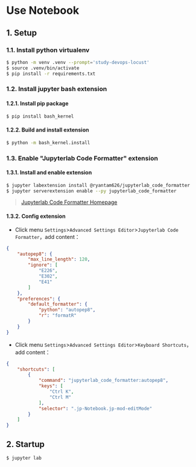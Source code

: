 # Use Notebook

## 1. Setup

### 1.1. Install python virtualenv

```bash
$ python -m venv .venv --prompt='study-devops-locust'
$ source .venv/bin/activate
$ pip install -r requirements.txt
```

### 1.2. Install jupyter bash extension

#### 1.2.1. Install pip package

```bash
$ pip install bash_kernel
```

#### 1.2.2. Build and install extension

```bash
$ python -m bash_kernel.install
```

### 1.3. Enable "Jupyterlab Code Formatter" extension

#### 1.3.1. Install and enable extension

```bash
$ jupyter labextension install @ryantam626/jupyterlab_code_formatter
$ jupyter serverextension enable --py jupyterlab_code_formatter
```

> [Jupyterlab Code Formatter Homepage](https://jupyterlab-code-formatter.readthedocs.io/)

#### 1.3.2. Config extension

- Click menu `Settings`>`Advanced Settings Editor`>`Jupyterlab Code Formatter`，add content：

```json
{
    "autopep8": {
        "max_line_length": 120,
        "ignore": [
            "E226",
            "E302",
            "E41"
        ]
    },
    "preferences": {
        "default_formatter": {
            "python": "autopep8",
            "r": "formatR"
        }
    }
}
```

- Click menu `Settings`>`Advanced Settings Editor`>`Keyboard Shortcuts`，add content：

```json
{
    "shortcuts": [
        {
            "command": "jupyterlab_code_formatter:autopep8",
            "keys": [
                "Ctrl K",
                "Ctrl M"
            ],
            "selector": ".jp-Notebook.jp-mod-editMode"
        }
    ]
}
```

## 2. Startup

```bash
$ jupyter lab
```